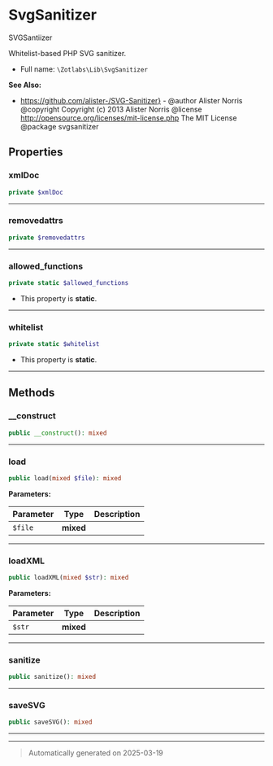 
# SvgSanitizer

SVGSantiizer

Whitelist-based PHP SVG sanitizer.

* Full name: `\Zotlabs\Lib\SvgSanitizer`

**See Also:**

* https://github.com/alister-/SVG-Sanitizer} - @author Alister Norris
@copyright Copyright (c) 2013 Alister Norris
@license http://opensource.org/licenses/mit-license.php The MIT License
@package svgsanitizer



## Properties


### xmlDoc



```php
private $xmlDoc
```






***

### removedattrs



```php
private $removedattrs
```






***

### allowed_functions



```php
private static $allowed_functions
```



* This property is **static**.


***

### whitelist



```php
private static $whitelist
```



* This property is **static**.


***

## Methods


### __construct



```php
public __construct(): mixed
```












***

### load



```php
public load(mixed $file): mixed
```








**Parameters:**

| Parameter | Type | Description |
|-----------|------|-------------|
| `$file` | **mixed** |  |





***

### loadXML



```php
public loadXML(mixed $str): mixed
```








**Parameters:**

| Parameter | Type | Description |
|-----------|------|-------------|
| `$str` | **mixed** |  |





***

### sanitize



```php
public sanitize(): mixed
```












***

### saveSVG



```php
public saveSVG(): mixed
```












***


***
> Automatically generated on 2025-03-19
